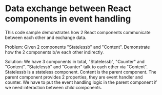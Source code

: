 # Data exchange between React components in event handling
This code sample demonstrates how 2 React components communicate between each other and exchange data.

Problem: Given 2 components "Statelessb" and "Content". Demonstrate how the 2 components b/w each other indirectly.

Solution: We have 3 components in total, "Statelessb", "Counter" and "Content". "Statelessb" and "Counter" talk to each other via "Content". Statelessb is a stateless component. Content is the parent component. The parent component provides 2 properties, they are event handler and counter. We have to put the event handling logic in the parent component if we need interaction between child components. 
